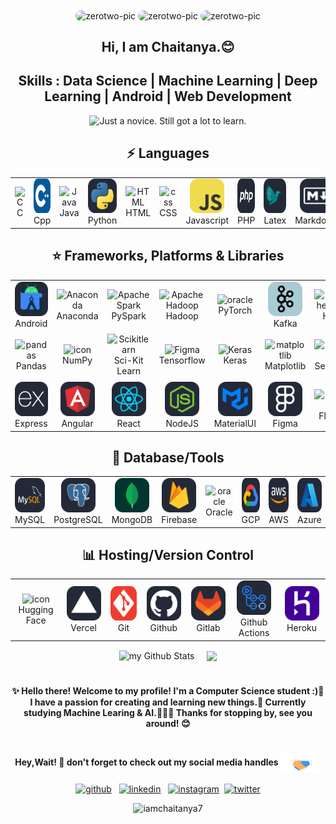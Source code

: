 
<div align="center">

<img align="center" alt="zerotwo-pic" height="135" style="border-radius:50px;" src="https://media.giphy.com/media/coxQHKASG60HrHtvkt/giphy.gif">
<img align="center" alt="zerotwo-pic" height="135" style="border-radius:50px;" src="https://media.giphy.com/media/QdYVeDStxnrvfpmvef/giphy.gif">
<img align="center" alt="zerotwo-pic" height="135" style="border-radius:50px;" src="https://media.giphy.com/media/PvwNfTzHUX9y7ICxiF/giphy.gif">


## Hi, I am Chaitanya.😊
## Skills : Data Science | Machine Learning | Deep Learning | Android | Web Development

<p align="center">
<img src="https://readme-typing-svg.herokuapp.com?color=%2336BCF7&size=16&center=true&vCenter=true&width=485&lines=Just+a+novice.+Still+got+a+lot+to+learn.;Machine+Learning.;Loves+Open+Source+%E2%9D%A4%EF%B8%8F" alt="Just a novice. Still got a lot to learn." />
</p>
    
</div>

<div align='center'>
    
## ⚡ Languages
<table align="center">
  <tr>
    <td align="center" width="90">
      <img src="https://skillicons.dev/icons?i=c" width="55" height="55" alt="C" />
      <br>C
    </td>
    <td align="center" width="90">
      <img src="https://github.com/tandpfun/skill-icons/blob/main/icons/CPP.svg" width="55" height="55" alt="Cpp" />
      <br>Cpp
    </td>
    <td align="center" width="90">
      <img src="https://skillicons.dev/icons?i=java" width="55" height="55" alt="Java" />
      <br>Java
    </td>
    <td align="center" width="90">
      <img src="https://github.com/tandpfun/skill-icons/blob/main/icons/Python-Dark.svg" alt="icon" width="55" height="55" />
      <br>Python  
    </td>
    <td align="center" width="90">
      <img src="https://skillicons.dev/icons?i=html" width="55" height="55" alt="HTML" />
      <br>HTML
    </td>
    <td align="center" width="90">
      <img src="https://skillicons.dev/icons?i=css" width="55" height="55" alt="css" />
      <br>CSS
    </td>
    <td align="center" width="90">
      <img src="https://github.com/tandpfun/skill-icons/blob/main/icons/JavaScript.svg" alt="icon" width="55" height="55" />
      <br>Javascript
    </td>
    <td align="center" width="90">
      <img src="https://github.com/tandpfun/skill-icons/blob/main/icons/PHP-Dark.svg" width="55" height="55" alt="PHP" />
      <br>PHP
    </td>
    <td align="center" width="90">
      <img src="https://github.com/tandpfun/skill-icons/blob/main/icons/LaTeX-Dark.svg" alt="icon" width="55" height="55" />
      <br>Latex
    </td>
    <td align="center" width="90">
      <img src="https://github.com/tandpfun/skill-icons/blob/main/icons/Markdown-Dark.svg" alt="icon" width="55" height="55" />
      <br>Markdown
    </td>
  </tr>
</table>

## ⭐ Frameworks, Platforms & Libraries
<table>
<tr>
    <td align="center" width="90">
      <img src="https://github.com/tandpfun/skill-icons/blob/main/icons/AndroidStudio-Dark.svg" width="55" height="55" alt="Android" />
      <br>Android
    </td>
    <td align="center" width="90">
      <img src="https://github.com/tandpfun/skill-icons/blob/main/icons/Anaconda-Dark.svg" width="55" height="55" alt="Anaconda" />
      <br>Anaconda
    </td>
    <td align="center" width="90">
      <img src="https://upload.wikimedia.org/wikipedia/commons/f/f3/Apache_Spark_logo.svg" width="55" height="55" alt="Apache Spark" />
      <br>PySpark
    </td>
    <td align="center" width="90">
      <img src="https://www.svgrepo.com/show/353851/hadoop.svg" width="55" height="55" alt="Apache Hadoop" />
      <br>Hadoop
    </td>
    <td align="center" width="90">
      <img src="https://skillicons.dev/icons?i=pytorch" width="55" height="55" alt="oracle" />
      <br>PyTorch
    </td>
    <td align="center" width="90">
      <img src="https://github.com/tandpfun/skill-icons/blob/main/icons/Kafka.svg" width="55" height="55" alt="Apache Kafka" />
      <br>Kafka
    </td>
    <td align="center" width="90">
      <img src="https://hive.apache.org/images/hive.svg" width="55" height="55" alt="Apache Hive" />
      <br>Hive 
    </td>
    <td align="center" width="90">
      <img src="https://github.com/tandpfun/skill-icons/blob/main/icons/Django.svg" alt="icon" width="55" height="55" alt="Django"/>
      <br>Django
    </td>
    <td align="center" width="90">
      <img src="https://github.com/tandpfun/skill-icons/blob/main/icons/Flask-Dark.svg" width="55" height="55" alt="Flask" />
      <br>Flask
    </td>
    <td align="center" width="90">
      <img src="https://seeklogo.com/images/J/jupyter-logo-A91705F539-seeklogo.com.png" width="55" height="55" alt="jupyternotebook" />
      <br>Notebook
  </td>
  </tr>

  <tr>
    <td align="center" width="90">
      <img src="https://icon.icepanel.io/Technology/png-shadow-512/Pandas.png" width="55" height="55" alt="pandas" />
      <br>Pandas
    </td>
    <td align="center" width="90">
      <img src="https://www.svgrepo.com/show/354127/numpy.svg" alt="icon" width="55" height="55" />
      <br>NumPy
    </td>
    <td align="center" width="90">
      <img src="https://github.com/tandpfun/skill-icons/blob/main/icons/ScikitLearn-Dark.svg" width="55" height="55" alt="Scikitlearn" />
      <br>Sci-Kit Learn
    </td>
    <td align="center" width="90">
      <img src="https://skillicons.dev/icons?i=tensorflow" width="55" height="55" alt="Figma" />
      <br>Tensorflow
    </td>
    <td align="center" width="90">
      <img src="https://www.svgrepo.com/show/306292/keras.svg" width="55" height="55" alt="Keras" />
      <br>Keras
    </td>
    <td align="center" width="90">
      <img src="https://icon.icepanel.io/Technology/svg/Matplotlib.svg" width="55" height="55" alt="matplotlib" />
      <br>Matplotlib
    </td>
    <td align="center" width="90">
      <img src="https://seeklogo.com/images/S/seaborn-logo-244EB2DEC5-seeklogo.com.png" width="55" height="55" alt="seaborn" />
      <br>Seaborn
    </td>
    <td align="center" width="90">
      <img src="https://icon.icepanel.io/Technology/svg/Streamlit.svg" width="55" height="55" alt="Streamlit" />
      <br>Streamlit
    </td>
    <td align="center" width="90">
      <img src="https://github.com/tandpfun/skill-icons/blob/main/icons/OpenCV-Dark.svg" width="55" height="55" alt="OpenCV" />
      <br>OpenCV
    </td>
    <td align="center" width="90">
      <img src="https://github.com/tandpfun/skill-icons/blob/main/icons/TailwindCSS-Dark.svg" width="55" height="55" alt="TailwindCSS" />
      <br>TailwindCSS
    </td>  
  </tr>
  
  <tr>
    <td align="center" width="90">
      <img src="https://github.com/tandpfun/skill-icons/blob/main/icons/ExpressJS-Dark.svg" alt="icon" width="55" height="55" />
      <br>Express
    </td>
    <td align="center" width="90">
      <img src="https://github.com/tandpfun/skill-icons/blob/main/icons/Angular-Dark.svg" width="55" height="55" alt="Angular" />
      <br>Angular
    </td>
    <td align="center" width="90">
      <img src="https://github.com/tandpfun/skill-icons/blob/main/icons/React-Dark.svg" width="55" height="55" alt="React" />
      <br>React
    </td>
     <td align="center" width="90">
      <img src="https://github.com/tandpfun/skill-icons/blob/main/icons/NodeJS-Dark.svg" width="55" height="55" alt="NodeJS" />
      <br>NodeJS
    </td>
    <td align="center" width="90">
      <img src="https://github.com/tandpfun/skill-icons/blob/main/icons/MaterialUI-Dark.svg" width="55" height="55" alt="MaterialUI" />
      <br>MaterialUI
    </td>
    <td align="center" width="90">
      <img src="https://github.com/tandpfun/skill-icons/blob/main/icons/Figma-Dark.svg" width="55" height="55" alt="Figma" />
      <br>Figma
    </td>
     <td align="center" width="90">
      <img src="https://skillicons.dev/icons?i=flutter" width="55" height="55" alt="Flutter" />
      <br>Flutter
    </td>
     <td align="center" width="90">
      <img src="https://skillicons.dev/icons?i=dart" width="55" height="55" alt="dart" />
      <br>Dart
    </td>
    <td align="center" width="90">
      <img src="https://github.com/tandpfun/skill-icons/blob/main/icons/Wordpress.svg" width="55" height="55" alt="wordpress" />
      <br>Wordpress
     </td>
    <td align="center" width="90">
      <img src="https://skillicons.dev/icons?i=bootstrap" width="55" height="55" alt="bootstrap" />
      <br>Bootstrap
     </td>
  </tr>  
</table>
    
## 🔭 Database/Tools
<table>
 <tr>
    <td align="center" width="90">
      <img src="https://github.com/tandpfun/skill-icons/blob/main/icons/MySQL-Dark.svg" alt="icon" width="55" height="55" />
      <br>MySQL
    </td>
    <td align="center" width="90">
      <img src="https://github.com/tandpfun/skill-icons/blob/main/icons/PostgreSQL-Dark.svg" width="55" height="55" alt="postgreSQL" />
      <br>PostgreSQL
    </td>
    <td align="center" width="90">
      <img src="https://github.com/tandpfun/skill-icons/blob/main/icons/MongoDB.svg" width="55" height="55" alt="MongoDB" />
      <br>MongoDB
    </td>
     <td align="center" width="90">
      <img src="https://github.com/tandpfun/skill-icons/blob/main/icons/Firebase-Dark.svg" width="55" height="55" alt="Firebase" />
      <br>Firebase
    </td>
    <td align="center" width="90">
      <img src="https://www.svgrepo.com/show/355152/oracle.svg" width="55" height="55" alt="oracle" />
      <br>Oracle
    </td>
    <td align="center" width="90">
      <img src="https://github.com/tandpfun/skill-icons/blob/main/icons/GCP-Dark.svg" width="55" height="55" alt="GCP" />
      <br>GCP
    </td>
     <td align="center" width="90">
      <img src="https://github.com/tandpfun/skill-icons/blob/main/icons/AWS-Dark.svg" width="55" height="55" alt="AWS" />
      <br>AWS
    </td>
     <td align="center" width="90">
      <img src="https://github.com/tandpfun/skill-icons/blob/main/icons/Azure-Dark.svg" width="55" height="55" alt="Azure" />
      <br>Azure
    </td>
    <td align="center" width="90">
      <img src="https://upload.wikimedia.org/wikipedia/commons/thumb/c/cf/New_Power_BI_Logo.svg/900px-New_Power_BI_Logo.svg.png?20210102182532" width="55" height="55" alt="PowerBi" />
      <br>PowerBI
     </td>
    <td align="center" width="90">
      <img src="https://cdn.worldvectorlogo.com/logos/tableau-software.svg" width="55" height="55" alt="tableau" />
      <br>Tableau
     </td>
  </tr>
</table>


## 📊 Hosting/Version Control
<table>
 <tr>
    <td align="center" width="90">
      <img src="https://huggingface.co/datasets/huggingface/brand-assets/resolve/main/hf-logo.svg" alt="icon" width="55" height="55" />
      <br>Hugging Face
    </td>
    <td align="center" width="90">
      <img src="https://github.com/tandpfun/skill-icons/blob/main/icons/Vercel-Dark.svg" width="55" height="55" alt="Vercel" />
      <br>Vercel
    </td>
    <td align="center" width="90">
      <img src="https://github.com/tandpfun/skill-icons/blob/main/icons/Git.svg" width="55" height="55" alt="Git" />
      <br>Git
    </td>
     <td align="center" width="90">
      <img src="https://github.com/tandpfun/skill-icons/blob/main/icons/Github-Dark.svg" width="55" height="55" alt="github" />
      <br>Github
    </td>
    <td align="center" width="90">
      <img src="https://github.com/tandpfun/skill-icons/blob/main/icons/GitLab-Dark.svg" width="55" height="55" alt="gitlab" />
      <br>Gitlab
    </td>
    <td align="center" width="90">
      <img src="https://github.com/tandpfun/skill-icons/blob/main/icons/GithubActions-Dark.svg" width="55" height="55" alt="github actions" />
      <br>Github Actions
    </td>
     <td align="center" width="90">
      <img src="https://github.com/tandpfun/skill-icons/blob/main/icons/Heroku.svg" width="55" height="55" alt="Heroku" />
      <br>Heroku
    </td>
     
  </tr>
</table>

 
 </div>
<div align="center">

<img align="center" height="165em" src="https://github-readme-stats.vercel.app/api?username=iamchaitanya7&include_all_commits=true&count_private=true&show_icons=true&title_color=2B5BBD&icon_color=1124BB&text_color=A1A1A1&bg_color=0,000000,130F40" alt="my Github Stats"/> &nbsp; &nbsp;
<img align="center" height="165em" src="https://github-readme-stats.vercel.app/api/top-langs/?username=iamchaitanya7&layout=compact&langs_count=7&theme=tokyonight&title_color=2B5BBD&icon_color=1124BB&text_color=A1A1A1&bg_color=0,000000,130F40"/>
   

  
#

  #### ✨ Hello there! Welcome to my profile! I'm a Computer Science student :)👾 I have a passion for creating and learning new things.🌠 Currently studying Machine Learing & AI.🧑🏻‍💻 Thanks for stopping by, see you around! 😊
  
  
  #
 <h4 align="center">Hey,Wait! 👋 don't forget to check out my social media handles <img align="center" src="https://github.com/Vikash-8090-Yadav/vikash-8090-yadav/blob/main/images/Handshake.gif" height="30px"></h4>
 

[<img src='https://github.com/Nishant2116/Nishant2116/blob/c5ffe6604261938017356acac2a78ca372087bef/.github/workflows/1298743_github_git_logo_social_icon.png' alt='github' height='40'>](https://github.com/iamchaitanya7) &nbsp; [<img src='https://github.com/Nishant2116/Nishant2116/blob/e20eea6b0bb7b1165e8536f6bc6387b7cf7d7e5d/.github/workflows/5296501_linkedin_network_linkedin%20logo_icon.png' alt='linkedin' height='40'>](https://www.linkedin.com/in/chaitanyagawalipatil/) &nbsp;
[<img src='https://github.com/Nishant2116/Nishant2116/blob/23fd4f57e1c99cee4fd5911d7c143bee40a9111a/.github/workflows/5296765_camera_instagram_instagram%20logo_icon.png' alt='instagram' height='40'>](https://www.instagram.com/chaitanya_gawali_patil/)&nbsp;
[<img src='https://github.com/Nishant2116/Nishant2116/blob/4dd52a3e9db54414826a7d5fc3deecabfaaa33e8/.github/workflows/5296514_bird_tweet_twitter_twitter%20logo_icon.png' alt='twitter' height='40'>](https://twitter.com/iamchaitanya_7)
 
</div>
<div>
<p align="center"> <img src="https://komarev.com/ghpvc/?username=iamchaitanya7&label=Profile%20views&color=0e75b6&style=flat" alt="iamchaitanya7" /> </p>  
</div>
